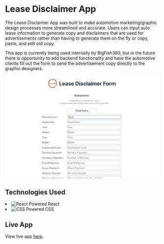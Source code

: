 # Lease Disclaimer App

The Lease Disclaimer App was built to make automotive marketing/graphic design processes more streamlined and accurate. Users can input auto lease information to generate copy and disclaimers that are used for advertisements rather than having to generate them on the fly or copy, paste, and edit old copy.

This app is currently being used internally by BigFish360, but in the future there is opportunity to add backend functionality and have the automotive clients fill out the form to send the advertisement copy directly to the graphic designers.

<p align="center">
  <a href="https://bf360-lease.netlify.app/">
<img
    src="./public/app.jpg"
    alt="Lease Disclaimer App Preview" />
  </a>
</p>

## Technologies Used

<div>
    <li style="margin: auto">
        <img src="https://cdn.jsdelivr.net/gh/devicons/devicon@latest/icons/react/react-original.svg" width="auto" height="25" alt="React Powered" title="React Powered">
        React
    </li>
      <li>
        <img src="https://cdn.jsdelivr.net/gh/devicons/devicon@latest/icons/css3/css3-original.svg" width="auto" height="25" alt="CSS Powered" title="CSS Powered"/>
        CSS
    </li>
</div>

## Live App

View live app [here](https://bf360-lease.netlify.app/).
